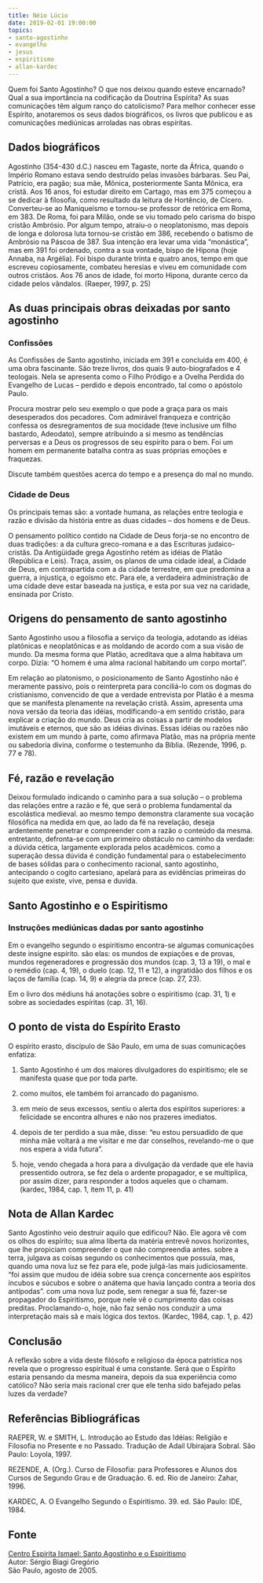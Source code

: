 ```yaml
---
title: Néio Lúcio
date: 2019-02-01 19:00:00
topics: 
- santo-agostinho
- evangelho
- jesus
- espiritismo
- allan-kardec
---
```


Quem foi Santo Agostinho? O que nos deixou quando esteve encarnado? Qual a sua
importância na codificação da Doutrina Espírita? As suas comunicações têm algum
ranço do catolicismo? Para melhor conhecer esse Espírito, anotaremos os seus
dados biográficos, os livros que publicou e as comunicações mediúnicas
arroladas nas obras espíritas.

## Dados biográficos 
Agostinho (354-430 d.C.) nasceu em Tagaste, norte da África, quando o Império
Romano estava sendo destruído pelas invasões bárbaras. Seu Pai, Patrício, era
pagão; sua mãe, Mônica, posteriormente Santa Mônica, era cristã. Aos 16 anos,
foi estudar direito em Cartago, mas em 375 começou a se dedicar à filosofia,
como resultado da leitura de Hortêncio, de Cícero. Converteu-se ao Maniqueísmo
e tornou-se professor de retórica em Roma, em 383. De Roma, foi para Milão,
onde se viu tomado pelo carisma do bispo cristão Ambrósio. Por algum tempo,
atraiu-o o neoplatonismo, mas depois de longa e dolorosa luta tornou-se cristão
em 386, recebendo o batismo de Ambrósio na Páscoa de 387. Sua intenção era
levar uma vida “monástica”, mas em 391 foi ordenado, contra a sua vontade,
bispo de Hipona (hoje Annaba, na Argélia). Foi bispo durante trinta e quatro
anos, tempo em que escreveu copiosamente, combateu heresias e viveu em
comunidade com outros cristãos. Aos 76 anos de idade, foi morto Hipona, durante
cerco da cidade pelos vândalos. (Raeper, 1997, p. 25)

## As duas principais obras deixadas por santo agostinho

### Confissões
As Confissões de Santo agostinho, iniciada em 391 e concluída em 400, é uma
obra fascinante. São treze livros, dos quais 9 auto-biografados e 4 teologais.
Nela se apresenta como o Filho Pródigo e a Ovelha Perdida do Evangelho de Lucas
– perdido e depois encontrado, tal como o apóstolo Paulo. 

Procura mostrar pelo seu exemplo o que pode a graça para os mais desesperados
dos pecadores. Com admirável franqueza e contrição confessa os desregramentos
de sua mocidade (teve inclusive um filho bastardo, Adeodato), sempre atribuindo
a si mesmo as tendências perversas e a Deus os progressos de seu espírito para
o bem.  Foi um homem em permanente batalha contra as suas próprias emoções e
fraquezas.

Discute também questões acerca do tempo e a presença do mal no mundo.

### Cidade de Deus
Os principais temas são: a vontade humana, as relações entre teologia e razão e
divisão da história entre as duas cidades – dos homens e de Deus.  

O pensamento político contido na Cidade de Deus forja-se no encontro de duas
tradições: a da cultura greco-romana e a das Escrituras judaico-cristãs. Da
Antigüidade grega Agostinho retém as idéias de Platão (República e Leis).
Traça, assim, os planos de uma cidade ideal, a Cidade de Deus, em contrapartida
com a da cidade terrestre, em que predomina a guerra, a injustiça, o egoísmo
etc. Para ele, a verdadeira administração de uma cidade deve estar baseada na
justiça, e esta por sua vez na caridade, ensinada por Cristo.  

## Origens do pensamento de santo agostinho
Santo Agostinho usou a filosofia a serviço da teologia, adotando as idéias
platônicas e neoplatônicas e as moldando de acordo com a sua visão de mundo. Da
mesma forma que Platão, acreditava que a alma habitava um corpo. Dizia: “O
homem é uma alma racional habitando um corpo mortal”.

Em relação ao platonismo, o posicionamento de Santo Agostinho não é meramente
passivo, pois o reinterpreta para conciliá-lo com os dogmas do cristianismo,
convencido de que a verdade entrevista por Platão é a mesma que se manifesta
plenamente na revelação cristã. Assim, apresenta uma nova versão da teoria das
idéias, modificando-a em sentido cristão, para explicar a criação do mundo.
Deus cria as coisas a partir de modelos imutáveis e eternos, que são as idéias
divinas. Essas idéias ou razões não existem em um mundo à parte, como afirmava
Platão, mas na própria mente ou sabedoria divina, conforme o testemunho da
Bíblia. (Rezende, 1996, p. 77 e 78).

## Fé, razão e revelação

Deixou formulado indicando o caminho para a sua solução – o problema das
relações entre a razão e fé, que será o problema fundamental da escolástica
medieval. ao mesmo tempo demonstra claramente sua vocação filosófica na medida
em que, ao lado da fé na revelação, deseja ardentemente penetrar e compreender
com a razão o conteúdo da mesma. entretanto, defronta-se com um primeiro
obstáculo no caminho da verdade: a dúvida cética, largamente explorada pelos
acadêmicos. como a superação dessa dúvida é condição fundamental para o
estabelecimento de bases sólidas para o conhecimento racional, santo agostinho,
antecipando o cogito cartesiano, apelará para as evidências primeiras do
sujeito que existe, vive, pensa e duvida.

## Santo Agostinho e o Espiritismo

### Instruções mediúnicas dadas por santo agostinho

Em o evangelho segundo o espiritismo encontra-se algumas comunicações deste
insigne espírito. são elas: os mundos de expiações e de provas, mundos
regeneradores e progressão dos mundos (cap. 3, 13 a 19), o mal e o remédio
(cap. 4, 19), o duelo (cap. 12, 11 e 12), a ingratidão dos filhos e os laços de
família (cap. 14, 9) e alegria da prece (cap. 27, 23).

Em o livro dos médiuns há anotações sobre o espiritismo (cap. 31, 1) e sobre as
sociedades espíritas (cap. 31, 16).

## O ponto de vista do Espírito Erasto
O espírito erasto, discípulo de São Paulo, em uma de suas comunicações
enfatiza:

1) Santo Agostinho é um dos maiores divulgadores do espiritismo; ele se
manifesta quase que por toda parte.

2) como muitos, ele também foi arrancado do paganismo.

3) em meio de seus excessos, sentiu o alerta dos espíritos superiores: a
felicidade se encontra alhures e não nos prazeres imediatos.

4) depois de ter perdido a sua mãe, disse: “eu estou persuadido de que minha
mãe voltará a me visitar e me dar conselhos, revelando-me o que nos espera a
vida futura”.

5) hoje, vendo chegada a hora para a divulgação da verdade que ele havia
pressentido outrora, se fez dela o ardente propagador, e se multiplica, por
assim dizer, para responder a todos aqueles que o chamam. (kardec, 1984, cap.
1, item 11, p. 41) 

## Nota de Allan Kardec 
Santo Agostinho veio destruir aquilo que edificou? Não. Ele agora vê com os
olhos do espírito; sua alma liberta da matéria entrevê novos horizontes, que
lhe propiciam compreender o que não compreendia antes. sobre a terra, julgava
as coisas segundo os conhecimentos que possuía, mas, quando uma nova luz se fez
para ele, pode julgá-las mais judiciosamente. “foi assim que mudou de idéia
sobre sua crença concernente aos espíritos íncubos e súcubos e sobre o anátema
que havia lançado contra a teoria dos antípodas”. com uma nova luz pode, sem
renegar a sua fé, fazer-se propagador do Espiritismo, porque nele vê o
cumprimento das coisas preditas. Proclamando-o, hoje, não faz senão nos
conduzir a uma interpretação mais sã e mais lógica dos textos. (Kardec, 1984,
cap. 1, p. 42)

## Conclusão
A reflexão sobre a vida deste filósofo e religioso da época patrística nos
revela que o progresso espiritual é uma constante. Será que o Espírito estaria
pensando da mesma maneira, depois da sua experiência como católico? Não seria
mais racional crer que ele tenha sido bafejado pelas luzes da verdade?

## Referências Bibliográficas
RAEPER, W. e SMITH, L. Introdução ao Estudo das Idéias: Religião e Filosofia no
Presente e no Passado. Tradução de Adail Ubirajara Sobral. São Paulo: Loyola,
1997.

REZENDE, A. (Org.). Curso de Filosofia: para Professores e Alunos dos Cursos de
Segundo Grau e de Graduação. 6. ed. Rio de Janeiro: Zahar, 1996. 

KARDEC, A. O Evangelho Segundo o Espiritismo. 39. ed. São Paulo: IDE, 1984. 

## Fonte
[Centro Espirita Ismael: Santo Agostinho e o Espiritismo](https://ceismael.com.br/filosofia/santo-agostinho-e-espiritismo.htm)  
Autor: Sérgio Biagi Gregório  
São Paulo, agosto de 2005.   

